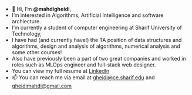 - 👋 Hi, I’m **@mahdigheidi**,
- I’m interested in Algorithms, Artificial Intelligence and software archiecture.
- I’m currently a student of computer engineering at Sharif University of Technology,
- I have had (and currently have!) the TA position of data structures and algorithms, design and analysis of algorithms, numerical analysis and some other courses!
- Also have previously been a part of two great companies and worked in roles such as MLOps engineer and full-stack web designer. 
- You can view my full resume at [LinkedIn](https://github.com/user/repo/blob/branch/other_file.md)
- 📫 You can reach me via email at gheidi@ce.sharif.edu and gheidimahdi@gmail.com

<!---
mahdigheidi/mahdigheidi is a ✨ special ✨ repository because its `README.md` (this file) appears on your GitHub profile.
You can click the Preview link to take a look at your changes.
--->
